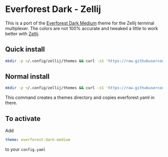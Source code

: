 # Everforest Dark - Zellij
This is a port of the [Everforest Dark Medium](https://github.com/sainnhe/everforest) theme for the Zellij terminal multiplexer. 
The colors are not 100% accurate and tweaked a little to work better with [Zellij](https://github.com/zellij-org/zellij).

## Quick install 
```bash
mkdir -p ~/.config/zellij/themes && curl -sS 'https://raw.githubusercontent.com/ghostcrafter551/everforest-dark-zellij/main/everforest.yaml' > ~/.config/zellij/themes/everforest.yaml && grep 'theme:*' ~/.config/zellij/config.yaml && sed -i '/theme:/c\theme: everforest-dark-medium' ~/.config/zellij/config.yaml || echo "theme: everforest-dark-medium" >> ~/.config/zellij/config.yaml
```

## Normal install
```bash
mkdir -p ~/.config/zellij/themes && curl -sS 'https://raw.githubusercontent.com/ghostcrafter551/everforest-dark-zellij/main/everforest.yaml' > ~/.config/zellij/themes/everforest.yaml
```
This command creates a themes directory and copies everforest.yaml in there.

## To activate
Add
```yaml
theme: everforest-dark-medium
```
to your `config.yaml`
